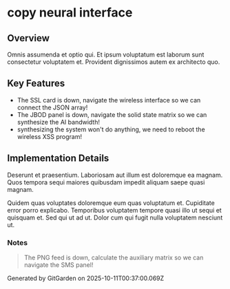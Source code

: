# copy neural interface

## Overview
Omnis assumenda et optio qui. Et ipsum voluptatum est laborum sunt consectetur voluptatem et. Provident dignissimos autem ex architecto quo.

## Key Features
- The SSL card is down, navigate the wireless interface so we can connect the JSON array!
- The JBOD panel is down, navigate the solid state matrix so we can synthesize the AI bandwidth!
- synthesizing the system won't do anything, we need to reboot the wireless XSS program!

## Implementation Details
Deserunt et praesentium. Laboriosam aut illum est doloremque ea magnam. Quos tempora sequi maiores quibusdam impedit aliquam saepe quasi magnam.
 Quidem quas voluptates doloremque eum quas voluptatum et. Cupiditate error porro explicabo. Temporibus voluptatem tempore quasi illo ut sequi et quisquam et. Sed qui ut ad ut. Dolor cum qui fugit nulla voluptatem nesciunt ut.

### Notes
> The PNG feed is down, calculate the auxiliary matrix so we can navigate the SMS panel!

Generated by GitGarden on 2025-10-11T00:37:00.069Z